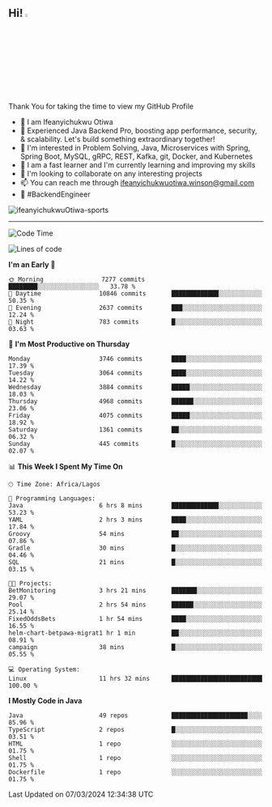 <!-- BLOG-POST-LIST:START --><!-- BLOG-POST-LIST:END -->

## Hi! <img src="https://media.giphy.com/media/hvRJCLFzcasrR4ia7z/giphy.gif" width="4%"> 

Thank You for taking the time to view my GitHub Profile

- 👋 I am Ifeanyichukwu Otiwa
- 🚀 Experienced Java Backend Pro, boosting app performance, security, & scalability. Let's build something extraordinary together!
- 👀 I'm interested in Problem Solving, Java, Microservices with Spring, Spring Boot, MySQL, gRPC, REST, Kafka, git, Docker, and Kubernetes
- 🌱 I am a fast learner and I'm currently learning and improving my skills
- 💞️ I'm looking to collaborate on any interesting projects
- 📫 You can reach me through ifeanyichukwuotiwa.winson@gmail.com
- 🚀 #BackendEngineer

<p align="left" marginTop="10px"> <img src="https://komarev.com/ghpvc/?username=ifeanyichukwuOtiwa-sports&label=Profile%20views&color=0e75b6&style=for-the-badge" alt="ifeanyichukwuOtiwa-sports" /> </p>

***

<!--START_SECTION:waka-->
![Code Time](http://img.shields.io/badge/Code%20Time-2%2C297%20hrs%2039%20mins-blue)

![Lines of code](https://img.shields.io/badge/From%20Hello%20World%20I%27ve%20Written-4.7%20million%20lines%20of%20code-blue)

**I'm an Early 🐤** 

```text
🌞 Morning                7277 commits        ████████░░░░░░░░░░░░░░░░░   33.78 % 
🌆 Daytime                10846 commits       █████████████░░░░░░░░░░░░   50.35 % 
🌃 Evening                2637 commits        ███░░░░░░░░░░░░░░░░░░░░░░   12.24 % 
🌙 Night                  783 commits         █░░░░░░░░░░░░░░░░░░░░░░░░   03.63 % 
```
📅 **I'm Most Productive on Thursday** 

```text
Monday                   3746 commits        ████░░░░░░░░░░░░░░░░░░░░░   17.39 % 
Tuesday                  3064 commits        ████░░░░░░░░░░░░░░░░░░░░░   14.22 % 
Wednesday                3884 commits        █████░░░░░░░░░░░░░░░░░░░░   18.03 % 
Thursday                 4968 commits        ██████░░░░░░░░░░░░░░░░░░░   23.06 % 
Friday                   4075 commits        █████░░░░░░░░░░░░░░░░░░░░   18.92 % 
Saturday                 1361 commits        ██░░░░░░░░░░░░░░░░░░░░░░░   06.32 % 
Sunday                   445 commits         █░░░░░░░░░░░░░░░░░░░░░░░░   02.07 % 
```


📊 **This Week I Spent My Time On** 

```text
🕑︎ Time Zone: Africa/Lagos

💬 Programming Languages: 
Java                     6 hrs 8 mins        █████████████░░░░░░░░░░░░   53.23 % 
YAML                     2 hrs 3 mins        ████░░░░░░░░░░░░░░░░░░░░░   17.84 % 
Groovy                   54 mins             ██░░░░░░░░░░░░░░░░░░░░░░░   07.86 % 
Gradle                   30 mins             █░░░░░░░░░░░░░░░░░░░░░░░░   04.46 % 
SQL                      21 mins             █░░░░░░░░░░░░░░░░░░░░░░░░   03.15 % 

🐱‍💻 Projects: 
BetMonitoring            3 hrs 21 mins       ███████░░░░░░░░░░░░░░░░░░   29.07 % 
Pool                     2 hrs 54 mins       ██████░░░░░░░░░░░░░░░░░░░   25.14 % 
FixedOddsBets            1 hr 54 mins        ████░░░░░░░░░░░░░░░░░░░░░   16.55 % 
helm-chart-betpawa-migrat1 hr 1 min          ██░░░░░░░░░░░░░░░░░░░░░░░   08.91 % 
campaign                 38 mins             █░░░░░░░░░░░░░░░░░░░░░░░░   05.55 % 

💻 Operating System: 
Linux                    11 hrs 32 mins      █████████████████████████   100.00 % 
```

**I Mostly Code in Java** 

```text
Java                     49 repos            █████████████████████░░░░   85.96 % 
TypeScript               2 repos             █░░░░░░░░░░░░░░░░░░░░░░░░   03.51 % 
HTML                     1 repo              ░░░░░░░░░░░░░░░░░░░░░░░░░   01.75 % 
Shell                    1 repo              ░░░░░░░░░░░░░░░░░░░░░░░░░   01.75 % 
Dockerfile               1 repo              ░░░░░░░░░░░░░░░░░░░░░░░░░   01.75 % 
```




 Last Updated on 07/03/2024 12:34:38 UTC
<!--END_SECTION:waka-->

<!--
<p align="center">
![trophy](https://github-profile-trophy.vercel.app/?username=ifeanyichukwuOtiwa-sports&theme=onedark) (https://github.com/ryo-ma/github-profile-trophy)
</p>
-->

<!---
ifeanyi-otiwa/ifeanyi-otiwa is a ✨ special ✨ repository because its `README.md` (this file) appears on your GitHub profile.
You can click the Preview link to take a look at your changes.
--->
